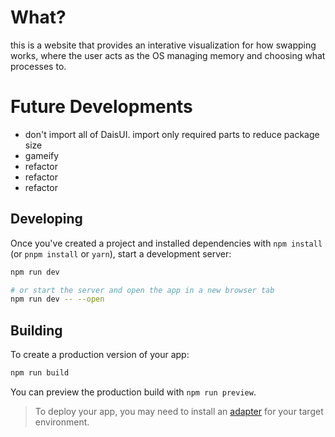# What?
this is a website that provides an interative visualization for how swapping works, 
where the user acts as the OS managing memory and choosing what processes to.

# Future Developments
- don't import all of DaisUI. import only required parts to reduce package size
- gameify
- refactor
- refactor
- refactor

## Developing

Once you've created a project and installed dependencies with `npm install` (or `pnpm install` or `yarn`), start a development server:

```bash
npm run dev

# or start the server and open the app in a new browser tab
npm run dev -- --open
```

## Building

To create a production version of your app:

```bash
npm run build
```

You can preview the production build with `npm run preview`.

> To deploy your app, you may need to install an [adapter](https://kit.svelte.dev/docs/adapters) for your target environment.
